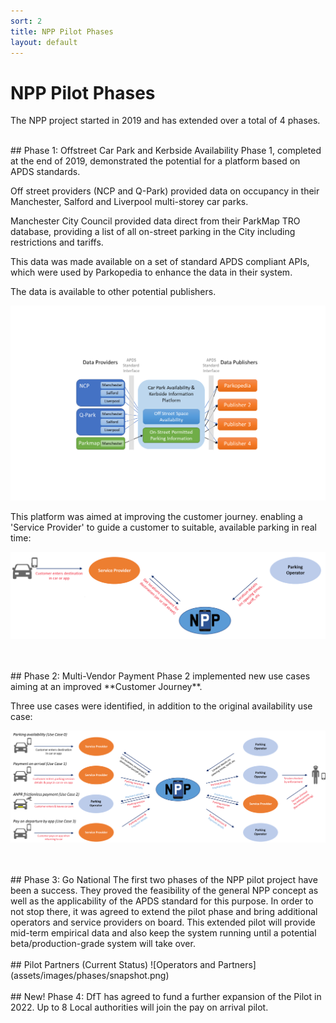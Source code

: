 ```yaml
---
sort: 2
title: NPP Pilot Phases 
layout: default
---
```

# NPP Pilot Phases 
The NPP project started in 2019 and has extended over a total of 4 phases.

<br/>
## Phase 1: Offstreet Car Park and Kerbside Availability
Phase 1, completed at the end of 2019, demonstrated the potential for a platform based on APDS standards.   
 
Off street providers (NCP and Q-Park) provided data on occupancy in their Manchester, Salford and Liverpool multi-storey car parks.  

Manchester City Council provided data direct from their ParkMap TRO database, providing a list of all on-street parking in the City including restrictions and tariffs.

This data was made available on a set of standard APDS compliant APIs, which were used by Parkopedia to enhance the data in their system.

The data is available to other potential publishers. 

![Phase Scope](assets/images/phases/phase1.png)

This platform was aimed at improving the customer journey. enabling a 'Service Provider' to guide a customer to suitable, available parking in real time:

![Phase 1 Scope](assets/images/usecases/usecase0overview.png)





<br/>
<br/>
## Phase 2: Multi-Vendor Payment
Phase 2 implemented new use cases aiming at an improved **Customer Journey**.

Three use cases were identified, in addition to the original availability use case:

![Use Cases](assets/images/intro/phase2_usecases.png)

<br/>
<br/>
## Phase 3: Go National
The first two phases of the NPP pilot project have been a success. They proved the feasibility of the general NPP concept as well as the applicability of the APDS standard for this purpose. In order to not stop there, it was agreed to extend the pilot phase and bring additional operators and service providers on board. This extended pilot will provide mid-term empirical data and also keep the system running until a potential beta/production-grade system will take over.
<br/>
<br/>
## Pilot Partners (Current Status)<a name="current-status"></a>
![Operators and Partners](assets/images/phases/snapshot.png)

<br/>
<br/>
## New! Phase 4:
DfT has agreed to fund a further expansion of the Pilot in 2022.  Up to 8 Local authorities will join the pay on arrival pilot.
 
